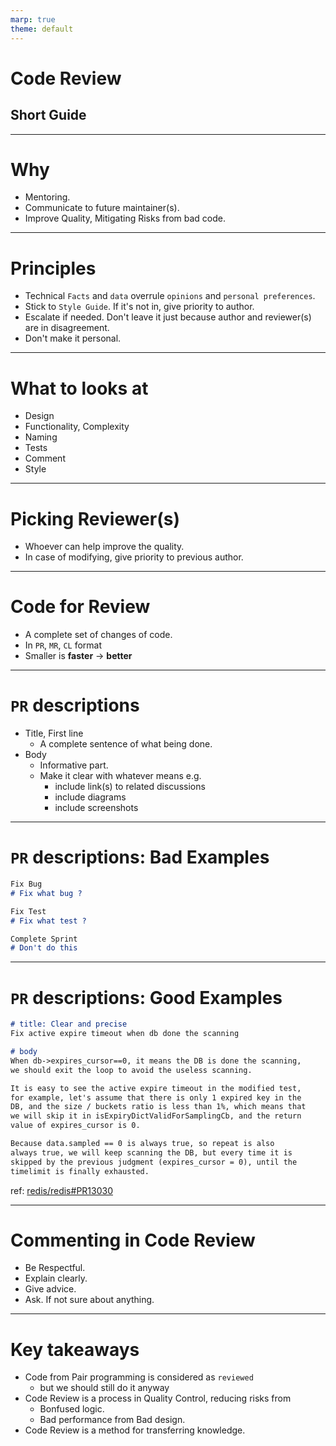 ```yaml
---
marp: true
theme: default
---
```


# **Code Review**
## Short Guide


---

# Why

- Mentoring.
- Communicate to future maintainer(s).
- Improve Quality, Mitigating Risks from bad code.


---

# Principles

- Technical `Facts` and `data` overrule `opinions` and `personal preferences`.
- Stick to `Style Guide`. If it's not in, give priority to author.
- Escalate if needed. Don't leave it just because author and reviewer(s) are in disagreement.
- Don't make it personal.

---

# What to looks at

- Design
- Functionality, Complexity
- Naming
- Tests
- Comment
- Style

---

# Picking Reviewer(s)

- Whoever can help improve the quality.
- In case of modifying, give priority to previous author.

---

# Code for Review

- A complete set of changes of code.
- In `PR`, `MR`, `CL` format
- Smaller is **faster** -> **better**

---

# `PR` descriptions

- Title, First line
  - A complete sentence of what being done.
- Body
  - Informative part.
  - Make it clear with whatever means e.g.
    - include link(s) to related discussions
    - include diagrams
    - include screenshots

---

# `PR` descriptions: Bad Examples

```markdown
Fix Bug
# Fix what bug ?

Fix Test
# Fix what test ?

Complete Sprint
# Don't do this
```
---

# `PR` descriptions: Good Examples

```markdown
# title: Clear and precise
Fix active expire timeout when db done the scanning
```

```markdown
# body
When db->expires_cursor==0, it means the DB is done the scanning,
we should exit the loop to avoid the useless scanning.

It is easy to see the active expire timeout in the modified test,
for example, let's assume that there is only 1 expired key in the
DB, and the size / buckets ratio is less than 1%, which means that
we will skip it in isExpiryDictValidForSamplingCb, and the return
value of expires_cursor is 0.

Because data.sampled == 0 is always true, so repeat is also
always true, we will keep scanning the DB, but every time it is
skipped by the previous judgment (expires_cursor = 0), until the
timelimit is finally exhausted.
```

ref: [redis/redis#PR13030](https://github.com/redis/redis/pull/13030)

---

# Commenting in Code Review

- Be Respectful.
- Explain clearly.
- Give advice.
- Ask. If not sure about anything.

---

# Key takeaways

- Code from Pair programming is considered as `reviewed`
  - but we should still do it anyway
- Code Review is a process in Quality Control, reducing risks from
  - Bonfused logic.
  - Bad performance from Bad design.
- Code Review is a method for transferring knowledge.
